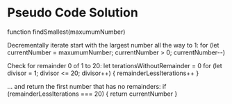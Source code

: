 # Pseudo Code Solution

function findSmallest(maxumumNumber)

Decrementally iterate start with the largest number all the way to 1:
for (let currentNumber = maxumumNumber; currentNumber > 0; currentNumber--)

Check for remainder 0 of 1 to 20:
let terationsWithoutRemainder = 0
for (let divisor = 1; divisor <= 20; divisor++) {
    remainderLessIterations++
}

... and return the first number that has no remainders:
if (remainderLessIterations === 20) { return currentNumber }
